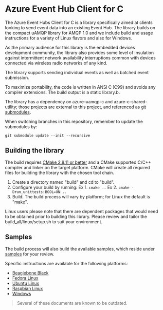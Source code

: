 
# Azure Event Hub Client for C

The Azure Event Hubs Client for C is a library specifically aimed at clients looking to send event data 
into an existing Event Hub. The library builds on the compact uAMQP library for AMQP 1.0 and we include build
and usage instructions for a variety of Linux flavors and also for Windows.

As the primary audience for this library is the embedded devices development community, the library also 
provides some level of insulation against intermittent network availability interruptions common with 
devices connected via wireless radio networks of any kind. 

The library supports sending individual events as well as batched event submission.

To maximize portability, the code is written in ANSI C (C99) and avoids any compiler extensions. The build 
output is a static library.b.

The library has a dependency on azure-uamqp-c and azure-c-shared-utility; those projects are external to this project, 
and referenced as [git submodules](https://git-scm.com/book/en/v2/Git-Tools-Submodules). 

When switching branches in this repository, remember to update the submodules by:

```
git submodule update --init --recursive
```

## Building the library

The build requires [CMake 2.8.11 or better](https://cmake.org/) and a CMake supported C/C++ compiler and linker
on the target platform. CMake will create all required files for building the library with the chosen tool chain.
 
1.  Create a directory named "build" and cd to "build".
2.  Configure your build by running:
    Ex 1. ```cmake ..``` <!-- Build libs and samples -->
    Ex 2. ```cmake -Drun_unittests:BOOL=ON ..``` <!-- Build libs, samples and Unit tests -->
3.  Build. The build process will vary by platform; for Linux the default is "make".

Linux users please note that there are dependent packages that would need to be obtained prior to building this library. Please review and tailor the build_all/linux/setup.sh to suit your environment.

## Samples

The build process will also build the available samples, which reside under [samples](./eventhub_client/samples) for your review.

Specific instructions are available for the following platforms:

* [Beaglebone Black](./docs/beagleboneblack_debian_setup.md)
* [Fedora Linux](./docs/desktop_fedora_setup.md)
* [Ubuntu Linux](./docs/desktop_ubuntu_setup.md)
* [Raspbian Linux](./docs/raspberrypi_raspbian_setup.md)
* [Windows](./docs/windows_setup.md)

> Several of these documents are known to be outdated.
